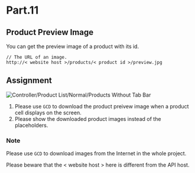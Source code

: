 # Part.11

## Product Preview Image

You can get the preview image of a product with its id.

```
// The URL of an image.
http://< website host >/products/< product id >/preview.jpg
```

## Assignment

![Controller/Product List/Normal/Products Without Tab Bar](../../resources/images/controller/product-list/normal/products-without-tab-bar.png)

1. Please use `GCD` to download the product preivew image when a product cell displays on the screen.
2. Please show the downloaded product images instead of the placeholders.

### Note

Please use `GCD` to download images from the Internet in the whole project.

Please beware that the < website host > here is different from the API host.